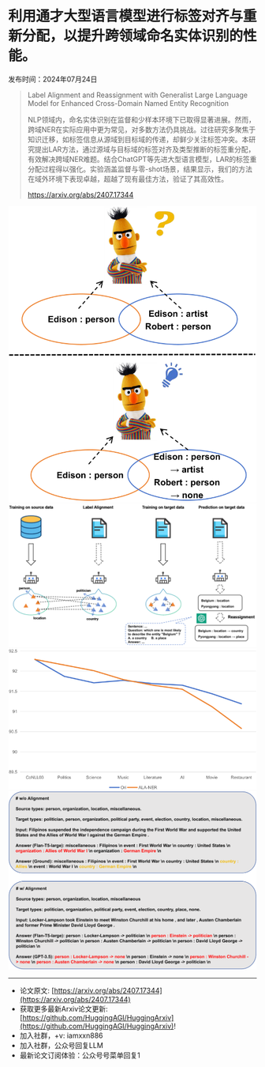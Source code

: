 # 利用通才大型语言模型进行标签对齐与重新分配，以提升跨领域命名实体识别的性能。
发布时间：2024年07月24日


> Label Alignment and Reassignment with Generalist Large Language Model for Enhanced Cross-Domain Named Entity Recognition
>
> NLP领域内，命名实体识别在监督和少样本环境下已取得显著进展。然而，跨域NER在实际应用中更为常见，对多数方法仍具挑战。过往研究多聚焦于知识迁移，如标签信息从源域到目标域的传递，却鲜少关注标签冲突。本研究提出LAR方法，通过源域与目标域的标签对齐及类型推断的标签重分配，有效解决跨域NER难题。结合ChatGPT等先进大型语言模型，LAR的标签重分配过程得以强化。实验涵盖监督与零-shot场景，结果显示，我们的方法在域外环境下表现卓越，超越了现有最佳方法，验证了其高效性。
>
> https://arxiv.org/abs/2407.17344

![](https://raw.githubusercontent.com/HuggingAGI/HuggingArxiv/main/paper_images/2407.17344/x1.png)
![](https://raw.githubusercontent.com/HuggingAGI/HuggingArxiv/main/paper_images/2407.17344/x2.png)
![](https://raw.githubusercontent.com/HuggingAGI/HuggingArxiv/main/paper_images/2407.17344/x3.png)
![](https://raw.githubusercontent.com/HuggingAGI/HuggingArxiv/main/paper_images/2407.17344/x4.png)

<hr />

- 论文原文: [https://arxiv.org/abs/2407.17344](https://arxiv.org/abs/2407.17344)
- 获取更多最新Arxiv论文更新: [https://github.com/HuggingAGI/HuggingArxiv](https://github.com/HuggingAGI/HuggingArxiv)!
- 加入社群，+v: iamxxn886
- 加入社群，公众号回复LLM
- 最新论文订阅体验：公众号号菜单回复1